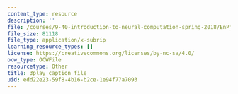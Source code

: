 ```yaml
---
content_type: resource
description: ''
file: /courses/9-40-introduction-to-neural-computation-spring-2018/EnPjyNsEHQM_captions.vtt
file_size: 81118
file_type: application/x-subrip
learning_resource_types: []
license: https://creativecommons.org/licenses/by-nc-sa/4.0/
ocw_type: OCWFile
resourcetype: Other
title: 3play caption file
uid: edd22e23-59f8-4b16-b2ce-1e94f77a7093
---
```

